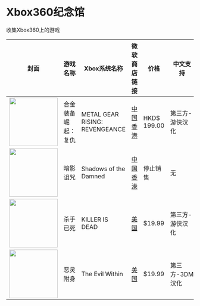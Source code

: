 # Xbox360纪念馆
收集Xbox360上的游戏

| 封面| 游戏名称 | Xbox系统名称 | 微软商店链接 | 价格 | 中文支持 |
| -----| ----- | ----- | ----- | ----- | ----- | 
| <img src="https://download-ssl.xbox.com/content/images/66acd000-77fe-1000-9115-d8024b4e080a/1033/boxartlg.jpg" width="130">  | 合金装备崛起：复仇 | METAL GEAR RISING: REVENGEANCE | [中国香港](https://marketplace.xbox.com/zh-HK/Product/METAL-GEAR-RISING-REVENGEANCE/66acd000-77fe-1000-9115-d8024b4e080a) | HKD$ 199.00 | 第三方-游侠汉化 | 
| <img src="https://download-ssl.xbox.com/content/images/66acd000-77fe-1000-9115-d8024541092a/1033/boxartlg.jpg" width="130">   | 暗影诅咒 | Shadows of the Damned | [中国香港](https://marketplace.xbox.com/en-us/Product/Shadows-of-the-Damned/66acd000-77fe-1000-9115-d8024541092a) | 停止销售 | 无 | 
| <img src="https://download-ssl.xbox.com/content/images/66acd000-77fe-1000-9115-d802565707d6/1033/boxartlg.jpg" width="130">   | 杀手已死 | KILLER IS DEAD | [美国](https://marketplace.xbox.com/en-us/Product/KILLER-IS-DEAD/66acd000-77fe-1000-9115-d802565707d6) | $19.99 | 第三方-游侠汉化 | 
| <img src="https://download-ssl.xbox.com/content/images/66acd000-77fe-1000-9115-d802425307f4/1033/boxartlg.jpg" width="130">   | 恶灵附身 | The Evil Within | [美国](https://marketplace.xbox.com/en-us/Product/The-Evil-Within/66acd000-77fe-1000-9115-d802425307f4) | $19.99 | 第三方-3DM汉化 | 
